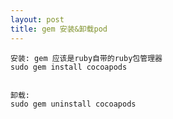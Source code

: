 ```yaml
---
layout: post
title: gem 安装&卸载pod
---
```


```
安装: gem 应该是ruby自带的ruby包管理器
sudo gem install cocoapods
```

```

卸载:
sudo gem uninstall cocoapods
```

